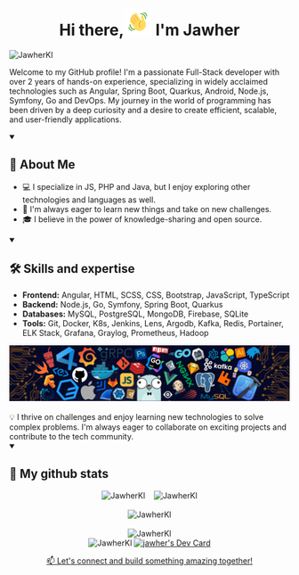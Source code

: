 <h1 align="center">
 Hi there,<img src="wave.gif" height="50px"> I'm Jawher
</h1>

<p align="left">
  <img src="https://komarev.com/ghpvc/?username=JawherKl&label=Profile%20views&color=084777&style=flat" alt="JawherKl" />
</p>

<p aligne="left">
Welcome to my GitHub profile! I'm a passionate Full-Stack developer with over 2 years of hands-on experience, specializing in widely acclaimed technologies such as Angular, Spring Boot, Quarkus, Android, Node.js, Symfony, Go and DevOps. My journey in the world of programming has been driven by a deep curiosity and a desire to create efficient, scalable, and user-friendly applications.
</p>

<details open>
<summary><h2>🌟 About Me</h2></summary>
 
  - 💻 I specialize in JS, PHP and Java, but I enjoy exploring other technologies and languages as well.
  - 🚀 I'm always eager to learn new things and take on new challenges.
  - 🎓 I believe in the power of knowledge-sharing and open source.
</details>

<details open>
<summary><h2>🛠️ Skills and expertise</h2></summary>

  - **Frontend:** Angular, HTML, SCSS, CSS, Bootstrap, JavaScript, TypeScript<br>
  - **Backend:** Node.js, Go, Symfony, Spring Boot, Quarkus<br>
  - **Databases:** MySQL, PostgreSQL, MongoDB, Firebase, SQLite<br>
  - **Tools:** Git, Docker, K8s, Jenkins, Lens, Argodb, Kafka, Redis, Portainer, ELK Stack, Grafana, Graylog, Prometheus, Hadoop

<img src="devTools.png" alt="devTools"/>
<br><br>
💡 I thrive on challenges and enjoy learning new technologies to solve complex problems. I'm always eager to collaborate on exciting projects and contribute to the tech community.
 </details>
 
<details open>
<summary><h2>🔭 My github stats</h2></summary>
  <p align="center">
   <img src="https://github-readme-stats.vercel.app/api/top-langs/?username=JawherKl&layout=compact&theme=algolia&langs_count=20" alt="JawherKl"/>&nbsp;&nbsp;&nbsp;
   <img src="https://github-readme-stats.vercel.app/api?username=JawherKl&show_icons=true&locale=en&show=prs_merged,prs_merged_percentage&theme=algolia" alt="JawherKl"/>
   <br><br>
   <img src="https://github-profile-trophy.vercel.app/?username=JawherKl&theme=algolia&column=5&margin-w=15&margin-h=15" alt="JawherKl"/>
   <br><br>
   <img src="https://github-readme-streak-stats-git-main-davids-projects-ad77adcc.vercel.app/?user=JawherKl&theme=algolia&card_width=800" alt="JawherKl"/>
   <br>
   <img src="https://github-readme-activity-graph.vercel.app/graph/?username=JawherKl&bg_color=RRGGBBAA&title_color=00aeff&color=00aeff&line=00aeff&point=2ddc97&hide_border=true&custom_title=Contribution%E2%A0%80Graph" alt="JawherKl"/>
   <a href="https://app.daily.dev/jawher62"><img src="https://api.daily.dev/devcards/v2/Tflf66qLrhQ3HGtLrchsW.png?type=wide&r=g7b" width="652" alt="jawher's Dev Card"/>
   <p align="center">📫 Let's connect and build something amazing together!</p>
  </p>
 </details>

<!--<img src="open-source.png" alt="open-source"/>-->
<!--
dark, radical, merko, gruvbox, tokyonight, onedark, cobalt, synthwave, highcontrast, dracula
https://my-stats-43gk.vercel.app/api?username=JawherKl&show_icons=true&theme=radical&hide=contribs,issues&show=discussions_answered&rank_icon=github&include_all_commits=true&card_width=150
https://my-stats-43gk.vercel.app/api/top-langs/?username=JawherKl&hide=html,scss,css&langs_count=8&layout=compact&theme=radical&card_width=150
https://github-readme-streak-stats-git-main-davids-projects-ad77adcc.vercel.app/?user=JawherKl&theme=radical
-->